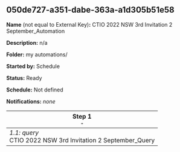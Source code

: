 ## 050de727-a351-dabe-363a-a1d305b51e58

**Name** (not equal to External Key)**:** CTIO 2022 NSW 3rd Invitation 2 September_Automation

**Description:** n/a

**Folder:** my automations/

**Started by:** Schedule

**Status:** Ready

**Schedule:** Not defined

**Notifications:** _none_


| Step 1<br>_<small>-</small>_ |
| --- |
| _1.1: query_<br>CTIO 2022 NSW 3rd Invitation 2 September_Query |
